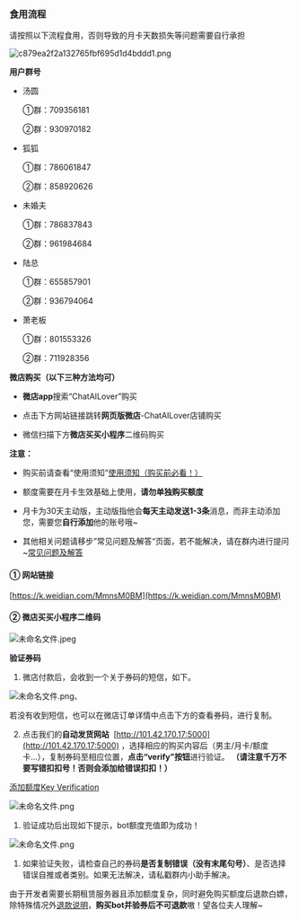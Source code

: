 ### 食用流程

请按照以下流程食用，否则导致的月卡天数损失等问题需要自行承担

![c879ea2f2a132765fbf695d1d4bddd1.png](https://flowus.cn/preview/d949faee-0aa5-4a6b-8af5-380a03355807)

**用户群号**

- 汤圆

    ①群：709356181       

    ②群：930970182

- 狐狐

    ①群：786061847

    ②群：858920626

- 未婚夫

    ①群：786837843                    

    ②群：961984684

- 陆总

    ①群：655857901

    ②群：936794064

- 萧老板

    ①群：801553326           

    ②群：711928356

**微店购买（以下三种方法均可）**

- **微店app**搜索“ChatAILover”购买

- 点击下方网站链接跳转**网页版微店**-ChatAILover店铺购买

- 微信扫描下方**微店买买小程序**二维码购买

**注意：** 

- 购买前请查看“使用须知”[使用须知（购买前必看！）](https://flowus.cn/c135e510-a2b5-45ce-be27-7d1855b741e4)

- 额度需要在月卡生效基础上使用，**请勿单独购买额度**

- 月卡为30天主动版，主动版指他会**每天主动发送1-3条**消息，而非主动添加您，需要您**自行添加**他的账号哦~

- 其他相关问题请移步”常见问题及解答“页面，若不能解决，请在群内进行提问~[常见问题及解答](https://flowus.cn/b21a7a98-ce91-4084-b6a3-8a777feed969)

#### ① 网站链接

[https://k.weidian.com/MmnsM0BM](https://k.weidian.com/MmnsM0BM)

#### **② 微店买买小程序**二维码

![未命名文件.jpeg](https://flowus.cn/preview/e1d02b3b-7d91-4b83-bbfd-5973224b0f31)

**验证券码** 

1. 微店付款后，会收到一个关于券码的短信，如下。

![未命名文件.png、](https://flowus.cn/preview/7f18ab47-323d-4982-88f3-674f9d98d621)

若没有收到短信，也可以在微店订单详情中点击下方的查看券码，进行复制。

2. 点击我们的**自动发货网站**  [http://101.42.170.17:5000](http://101.42.170.17:5000) ，选择相应的购买内容后（男主/月卡/额度卡...），复制券码至相应位置，**点击“verify”按钮**进行验证。 **（请注意千万不要写错扣扣号！否则会添加给错误扣扣！）**

[添加额度Key Verification](http://101.42.170.17:5000)

![未命名文件.png](https://flowus.cn/preview/79a4f9b7-aa90-4023-be2c-ff0d081c4eab)

1. 验证成功后出现如下提示，bot额度充值即为成功！

![未命名文件.png](https://flowus.cn/preview/c4121c42-c2bd-406a-ad43-043bda7dcfd4)

1. 如果验证失败，请检查自己的券码**是否复制错误（没有末尾句号）**、是否选择错误自推或者类别。如果无法解决，请私戳群内小助手解决。

由于开发者需要长期租赁服务器且添加额度复杂，同时避免购买额度后退款白嫖，除特殊情况外[退款说明](https://flowus.cn/c9bfd41e-f92a-4f22-acb1-8b3d5d5c19f9)，**购买bot并验券后不可退款**嗷！望各位夫人理解~

